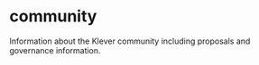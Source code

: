 # community
Information about the Klever community including proposals and governance information. 
